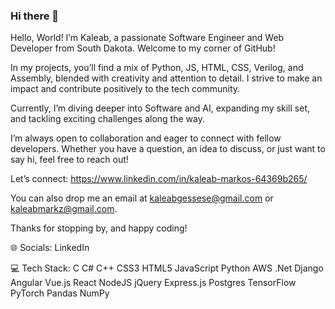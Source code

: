 ### Hi there 👋

Hello, World! I’m Kaleab, a passionate Software Engineer and Web Developer from South Dakota. Welcome to my corner of GitHub!

In my projects, you’ll find a mix of Python, JS, HTML, CSS, Verilog, and Assembly, blended with creativity and attention to detail. I strive to make an impact and contribute positively to the tech community.

Currently, I’m diving deeper into Software and AI, expanding my skill set, and tackling exciting challenges along the way.

I’m always open to collaboration and eager to connect with fellow developers. Whether you have a question, an idea to discuss, or just want to say hi, feel free to reach out!

Let’s connect:
https://www.linkedin.com/in/kaleab-markos-64369b265/

You can also drop me an email at kaleabgessese@gmail.com or kaleabmarkz@gmail.com.

Thanks for stopping by, and happy coding!

🌐 Socials:
LinkedIn

💻 Tech Stack:
C C# C++ CSS3 HTML5 JavaScript Python AWS .Net Django Angular Vue.js React NodeJS jQuery Express.js Postgres TensorFlow PyTorch Pandas NumPy

